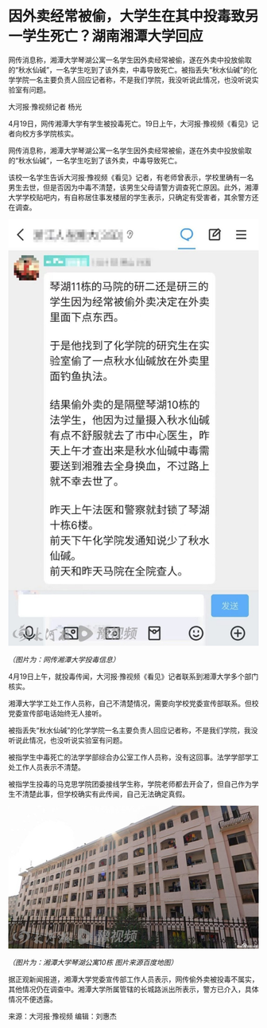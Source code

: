 # 因外卖经常被偷，大学生在其中投毒致另一学生死亡？湖南湘潭大学回应

网传消息称，湘潭大学琴湖公寓一名学生因外卖经常被偷，遂在外卖中投放偷取的“秋水仙碱”，一名学生吃到了该外卖，中毒导致死亡。被指丢失“秋水仙碱”的化学学院一名主要负责人回应记者称，不是我们学院，我没听说此情况，也没听说实验室有问题。

大河报·豫视频记者 杨光

4月19日，网传湘潭大学有学生被投毒死亡。19日上午，大河报·豫视频《看见》记者向校方多学院核实。

网传消息称，湘潭大学琴湖公寓一名学生因外卖经常被偷，遂在外卖中投放偷取的“秋水仙碱”，一名学生吃到了该外卖，中毒导致死亡。

该校一名学生告诉大河报·豫视频《看见》记者，有老师曾表示，学校里确有一名男生去世，但是否因为中毒不清楚，该男生父母请警方调查死亡原因。此外，湘潭大学学校贴吧内，有自称居住事发楼层的学生表示，只确定有受害者，其余警方还在调查。

![2ae0da3f3256bd9446ff1d805e58a396.jpg](https://raw.githubusercontent.com/qqhsx/qqnews_image/main/2024/04/19/因外卖经常被偷，大学生在其中投毒致另一学生死亡？湖南湘潭大学回应/2ae0da3f3256bd9446ff1d805e58a396.jpg)

_（图片为：网传湘潭大学投毒信息）_

4月19日上午，就投毒传闻，大河报·豫视频《看见》记者联系到湘潭大学多个部门核实。

湘潭大学学工处工作人员称，自己不清楚情况，需要向学校党委宣传部联系。但校党委宣传部电话始终无人接听。

被指丢失“秋水仙碱”的化学学院一名主要负责人回应记者称，不是我们学院，我没听说此情况，也没听说实验室有问题。

被指学生中毒死亡的法学学部综合办公室工作人员称，没有这回事。法学学部学工处工作人员表示不清楚。

被指学生投毒的马克思学院团委接线学生称，学院老师都去开会了，但自己作为学生不清楚此事，但学校确实有此传闻，自己无法确定真假。

![23f3f999512aed9310586773ceac2168.jpg](https://raw.githubusercontent.com/qqhsx/qqnews_image/main/2024/04/19/因外卖经常被偷，大学生在其中投毒致另一学生死亡？湖南湘潭大学回应/23f3f999512aed9310586773ceac2168.jpg)

_（图片为：湘潭大学琴湖公寓10栋 图片来源百度地图）_

据正观新闻报道，湘潭大学党委宣传部工作人员表示，网传偷外卖被投毒不属实，其他情况仍在调查中。湘潭大学所属管辖的长城路派出所表示，警方已介入，具体情况不便透露。

来源：大河报·豫视频 编辑：刘惠杰

